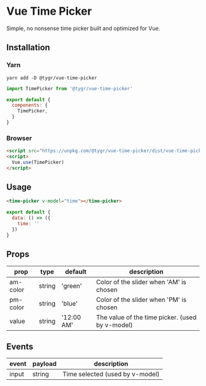 # Vue Time Picker

Simple, no nonsense time picker built and optimized for Vue.

## Installation

### Yarn
```
yarn add -D @tygr/vue-time-picker
```
```js
import TimePicker from '@tygr/vue-time-picker'

export default {
  components: {
    TimePicker,
  }
}
```

### Browser
```html
<script src="https://unpkg.com/@tygr/vue-time-picker/dist/vue-time-picker.min.js"></script>
<script>
  Vue.use(TimePicker)
</script>
```

## Usage

```html
<time-picker v-model="time"></time-picker>
```

```js
export default {
  data: () => ({
    time: ''
  })
}
```

## Props

| prop     | type   | default    | description                                     |
| -------- | ------ | ---------- | ----------------------------------------------- |
| am-color | string | 'green'    | Color of the slider when 'AM' is chosen         |
| pm-color | string | 'blue'     | Color of the slider when 'PM' is chosen         |
| value    | string | '12:00 AM' | The value of the time picker. (used by v-model) |

## Events

| event | payload | description                     |
| ----- | ------- | ------------------------------- |
| input | string  | Time selected (used by v-model) |
